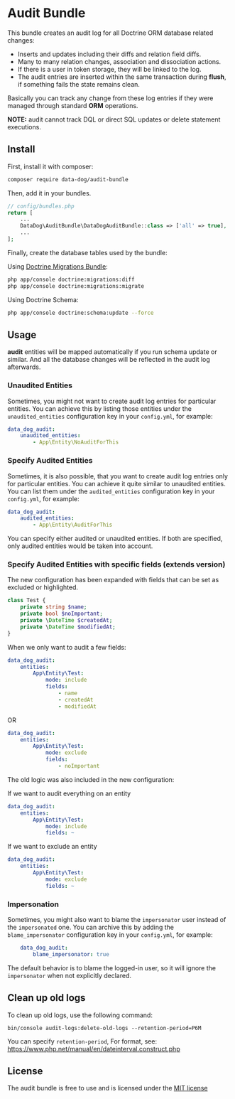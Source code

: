# Audit Bundle

This bundle creates an audit log for all Doctrine ORM database related changes:

- Inserts and updates including their diffs and relation field diffs.
- Many to many relation changes, association and dissociation actions.
- If there is a user in token storage, they will be linked to the log.
- The audit entries are inserted within the same transaction during **flush**,
if something fails the state remains clean.

Basically you can track any change from these log entries if they were
managed through standard **ORM** operations.

**NOTE:** audit cannot track DQL or direct SQL updates or delete statement executions.

## Install

First, install it with composer:

```bash
composer require data-dog/audit-bundle
```

Then, add it in your bundles.

```php
// config/bundles.php
return [
    ...
    DataDog\AuditBundle\DataDogAuditBundle::class => ['all' => true],
    ...
];
```

Finally, create the database tables used by the bundle:

Using [Doctrine Migrations Bundle](https://symfony.com/bundles/DoctrineMigrationsBundle/current/index.html):

```bash
php app/console doctrine:migrations:diff
php app/console doctrine:migrations:migrate
```

Using Doctrine Schema:

```bash
php app/console doctrine:schema:update --force
```

## Usage

**audit** entities will be mapped automatically if you run schema update or similar.
And all the database changes will be reflected in the audit log afterwards.

### Unaudited Entities

Sometimes, you might not want to create audit log entries for particular entities.
You can achieve this by listing those entities under the `unaudited_entities` configuration
key in your `config.yml`, for example:

```yaml
data_dog_audit:
    unaudited_entities:
        - App\Entity\NoAuditForThis
```

### Specify Audited Entities

Sometimes, it is also possible, that you want to create audit log entries only for particular entities.
You can achieve it quite similar to unaudited entities. You can list them under the `audited_entities`
configuration key in your `config.yml`, for example:

```yaml
data_dog_audit:
    audited_entities:
        - App\Entity\AuditForThis
```

You can specify either audited or unaudited entities. If both are specified, only audited entities would be taken into account.

### Specify Audited Entities with specific fields (extends version)

The new configuration has been expanded with fields that can be set as excluded or highlighted.

```php
class Test {
    private string $name;
    private bool $noImportant;
    private \DateTime $createdAt;
    private \DateTime $modifiedAt;
}
```

When we only want to audit a few fields:
```yaml
data_dog_audit:
    entities:
        App\Entity\Test:
            mode: include
            fields:
                - name
                - createdAt
                - modifiedAt
```
OR
```yaml
data_dog_audit:
    entities:
        App\Entity\Test:
            mode: exclude
            fields:
                - noImportant
```

The old logic was also included in the new configuration:

If we want to audit everything on an entity
```yaml
data_dog_audit:
    entities:
        App\Entity\Test:
            mode: include
            fields: ~
```

If we want to exclude an entity
```yaml
data_dog_audit:
    entities:
        App\Entity\Test:
            mode: exclude
            fields: ~
```

### Impersonation

Sometimes, you might also want to blame the `impersonator` user instead of the `impersonated` one.
You can archive this by adding the `blame_impersonator` configuration key in your `config.yml`, for example:

```yaml
    data_dog_audit:
        blame_impersonator: true
```

The default behavior is to blame the logged-in user, so it will ignore the `impersonator` when not explicitly declared.

## Clean up old logs

To clean up old logs, use the following command:

```bin/console audit-logs:delete-old-logs --retention-period=P6M```

You can specify `retention-period`, For format, see: https://www.php.net/manual/en/dateinterval.construct.php 
## License

The audit bundle is free to use and is licensed under the [MIT license](https://opensource.org/licenses/mit-license.php)
